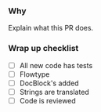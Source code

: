 ### Why

Explain what this PR does.

### Wrap up checklist

- [ ] All new code has tests
- [ ] Flowtype
- [ ] DocBlock's added
- [ ] Strings are translated
- [ ] Code is reviewed
